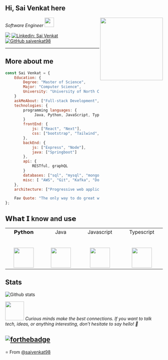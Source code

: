 <h2> Hi, Sai Venkat here</h2>

<img align='right' src="https://media.giphy.com/media/qgQUggAC3Pfv687qPC/giphy.gif?cid=790b7611yp0jiunk7v8tqhv65lyfs6218cr3ywi8tmttpjl5&ep=v1_gifs_search&rid=giphy.gif&ct=g" width="200">
<p><em>Software Engineer    <img src="https://media.giphy.com/media/WUlplcMpOCEmTGBtBW/giphy.gif" width="30"> 
</em></p>

[![](https://img.shields.io/badge/Gmail-rapol.svk@gmail.com-red)](mailto:rapol.svk@gmail.com)
[![Linkedin: Sai Venkat](https://img.shields.io/badge/-SaiVenkat-blue?style=flat-square&logo=Linkedin&logoColor=white&link=https://www.linkedin.com/in/sai-venkat-kumar-rapol-897895159/)](https://www.linkedin.com/in/sai-venkat-kumar-rapol-897895159/)
[![GitHub saivenkat98](https://img.shields.io/github/followers/saivenkat98?label=follow&style=social)](https://github.com/saivenkat98)

---
## More about me  

```javascript
const Sai Venkat = {
    Education: {
        Degree: "Master of Science",
        Major: "Computer Science",
        University: "University of North Carolina at Charlotte"
    }
    askMeAbout: ["Full-stack Development", "Web Development", "Backend Development"],
    technologies: {
        programming languages: {
             Java, Python, JavaScript, TypeScript
        }
        frontEnd: {
            js: ["React", "Next"],
            css: ["bootstrap", "Tailwind", "material-ui"]
        },
        backEnd: {
            js: ["Express", "Node"],
            java: ["Springboot"]
        },
        api: {
            RESTful, graphQL
        }
        databases: ["sql", "mysql", "mongodb", "postgresql"],
        misc: [ "AWS", "Git", "Kafka", "Docker" ]
    },
    architecture: ["Progressive web applications", "Single page applications", "component-based architecture],

    Fav Quote: "The only way to do great work is to love what you do."
};
```


## 𝗪𝗵𝗮𝘁 𝗜 know and u𝘀𝗲

<table>
  <tbody>
    <tr valign="top">
      <td width="15%" align="center">
        <span>𝗣𝘆𝘁𝗵𝗼𝗻</span><br><br><br>
        <img height="64px" src="https://cdn.svgporn.com/logos/python.svg">
      </td>
      <td width="15%" align="center">
        <span>Java</span><br><br><br>
        <img height="64px" src="https://cdn.svgporn.com/logos/java.svg">
      </td>
      <td width="15%" align="center">
        <span>Javascript</span><br><br><br>
        <img height="64px" src="https://cdn.svgporn.com/logos/javascript.svg">
      </td>
      <td width="15%" align="center">
        <span>Typescript</span><br><br><br>
        <img height="64px" src="https://cdn.svgporn.com/logos/typescript.svg">
      </td>
    </tr>
  </tbody>
</table>


## Stats
![Github stats](https://github-readme-stats.vercel.app/api?username=saivenkat98&show_icons=true&hide_border=true)

<img src="https://media.giphy.com/media/LnQjpWaON8nhr21vNW/giphy.gif" width="60"> <em>Curious minds make the best connections. If you want to talk tech, ideas, or anything interesting, don’t hesitate to say hello! 🌱</em>

[![forthebadge](https://forthebadge.com/images/badges/built-with-love.svg)](https://forthebadge.com) 
---
⭐️ From [@saivenkat98](https://github.com/saivenkat98)
